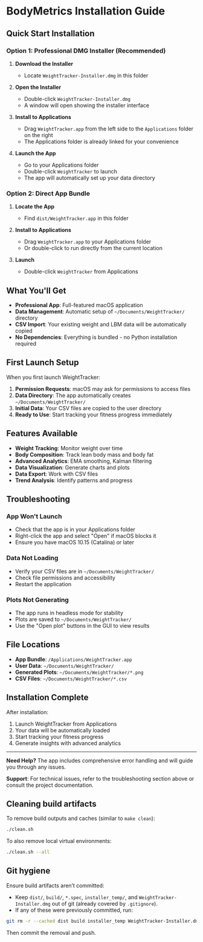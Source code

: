 # BodyMetrics Installation Guide

## Quick Start Installation

### Option 1: Professional DMG Installer (Recommended)
1. **Download the Installer**
   - Locate `WeightTracker-Installer.dmg` in this folder
   
2. **Open the Installer**
   - Double-click `WeightTracker-Installer.dmg`
   - A window will open showing the installer interface
   
3. **Install to Applications**
   - Drag `WeightTracker.app` from the left side to the `Applications` folder on the right
   - The Applications folder is already linked for your convenience
   
4. **Launch the App**
   - Go to your Applications folder
   - Double-click `WeightTracker` to launch
   - The app will automatically set up your data directory

### Option 2: Direct App Bundle
1. **Locate the App**
   - Find `dist/WeightTracker.app` in this folder
   
2. **Install to Applications**
   - Drag `WeightTracker.app` to your Applications folder
   - Or double-click to run directly from the current location
   
3. **Launch**
   - Double-click `WeightTracker` from Applications

## What You'll Get

- **Professional App**: Full-featured macOS application
- **Data Management**: Automatic setup of `~/Documents/WeightTracker/` directory
- **CSV Import**: Your existing weight and LBM data will be automatically copied
- **No Dependencies**: Everything is bundled - no Python installation required

## First Launch Setup

When you first launch WeightTracker:

1. **Permission Requests**: macOS may ask for permissions to access files
2. **Data Directory**: The app automatically creates `~/Documents/WeightTracker/`
3. **Initial Data**: Your CSV files are copied to the user directory
4. **Ready to Use**: Start tracking your fitness progress immediately

## Features Available

- **Weight Tracking**: Monitor weight over time
- **Body Composition**: Track lean body mass and body fat
- **Advanced Analytics**: EMA smoothing, Kalman filtering
- **Data Visualization**: Generate charts and plots
- **Data Export**: Work with CSV files
- **Trend Analysis**: Identify patterns and progress

## Troubleshooting

### App Won't Launch
- Check that the app is in your Applications folder
- Right-click the app and select "Open" if macOS blocks it
- Ensure you have macOS 10.15 (Catalina) or later

### Data Not Loading
- Verify your CSV files are in `~/Documents/WeightTracker/`
- Check file permissions and accessibility
- Restart the application

### Plots Not Generating
- The app runs in headless mode for stability
- Plots are saved to `~/Documents/WeightTracker/`
- Use the "Open plot" buttons in the GUI to view results

## File Locations

- **App Bundle**: `/Applications/WeightTracker.app`
- **User Data**: `~/Documents/WeightTracker/`
- **Generated Plots**: `~/Documents/WeightTracker/*.png`
- **CSV Files**: `~/Documents/WeightTracker/*.csv`

## Installation Complete

After installation:
1. Launch WeightTracker from Applications
2. Your data will be automatically loaded
3. Start tracking your fitness progress
4. Generate insights with advanced analytics

---

**Need Help?** The app includes comprehensive error handling and will guide you through any issues.

**Support**: For technical issues, refer to the troubleshooting section above or consult the project documentation.


## Cleaning build artifacts

To remove build outputs and caches (similar to `make clean`):

```bash
./clean.sh
```

To also remove local virtual environments:

```bash
./clean.sh --all
```

## Git hygiene

Ensure build artifacts aren’t committed:
- Keep `dist/`, `build/`, `*.spec`, `installer_temp/`, and `WeightTracker-Installer.dmg` out of git (already covered by `.gitignore`).
- If any of these were previously committed, run:

```bash
git rm -r --cached dist build installer_temp WeightTracker-Installer.dmg *.spec
```

Then commit the removal and push.
